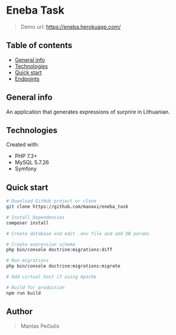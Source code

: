 # Eneba Task

> Demo url: https://eneba.herokuapp.com/

## Table of contents

- [General info](#general-info)
- [Technologies](#technologies)
- [Quick start](#quick-start)
- [Endpoints](#endpoints)

## General info

An application that generates expressions of surprire in Lithuanian.

## Technologies

Created with:

- PHP 7.3+
- MySQL 5.7.26
- Symfony

## Quick start

```bash
# Download GitHub project or clone
git clone https://github.com/manaxi/eneba_task

# Install Dependencies
composer install

# Create database and edit .env file and add DB params

# Create expression schema
php bin/console doctrine:migrations:diff

# Run migrations
php bin/console doctrine:migrations:migrate

# Add virtual host if using Apache

# Build for production
npm run build

```

## Author

> Mantas Pečiulis
